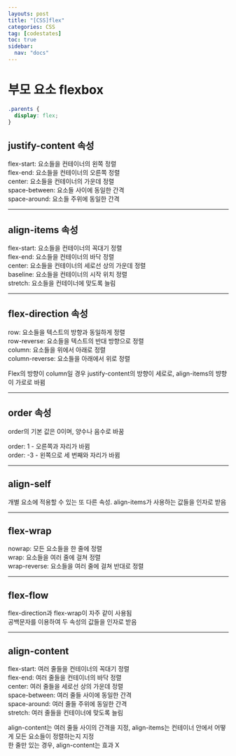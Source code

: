 ```yaml
---
layouts: post
title: "[CSS]flex"
categories: CSS
tag: [codestates]
toc: true
sidebar:
  nav: "docs"
---
```


# 부모 요소 flexbox

```css
.parents {
  display: flex;
}
```

## justify-content 속성

flex-start: 요소들을 컨테이너의 왼쪽 정렬<br/>
flex-end: 요소들을 컨테이너의 오른쪽 정렬<br/>
center: 요소들을 컨테이너의 가운데 정렬<br/>
space-between: 요소들 사이에 동일한 간격<br/>
space-around: 요소들 주위에 동일한 간격

---

## align-items 속성

flex-start: 요소들을 컨테이너의 꼭대기 정렬<br/>
flex-end: 요소들을 컨테이너의 바닥 정렬<br/>
center: 요소들을 컨테이너의 세로선 상의 가운데 정렬<br/>
baseline: 요소들을 컨테이너의 시작 위치 정렬<br/>
stretch: 요소들을 컨테이너에 맞도록 늘림

---

## flex-direction 속성

row: 요소들을 텍스트의 방향과 동일하게 정렬<br/>
row-reverse: 요소들을 텍스트의 반대 방향으로 정렬<br/>
column: 요소들을 위에서 아래로 정렬<br/>
column-reverse: 요소들을 아래에서 위로 정렬<br/>

Flex의 방향이 column일 경우 justify-content의 방향이 세로로, align-items의 뱡향이 가로로 바뀜

---

## order 속성

order의 기본 값은 0이며, 양수나 음수로 바꿈

order: 1 - 오른쪽과 자리가 바뀜<br/>
order: -3 - 왼쪽으로 세 번째와 자리가 바뀜

---

## align-self

개별 요소에 적용할 수 있는 또 다른 속성. align-items가 사용하는 값들을 인자로 받음

---

## flex-wrap

nowrap: 모든 요소들을 한 줄에 정렬<br/>
wrap: 요소들을 여러 줄에 걸쳐 정렬<br/>
wrap-reverse: 요소들을 여러 줄에 걸쳐 반대로 정렬

---

## flex-flow

flex-direction과 flex-wrap이 자주 같이 사용됨<br/>
공백문자를 이용하여 두 속성의 값들을 인자로 받음

---

## align-content

flex-start: 여러 줄들을 컨테이너의 꼭대기 정렬<br/>
flex-end: 여러 줄들을 컨테이너의 바닥 정렬<br/>
center: 여러 줄들을 세로선 상의 가운데 정렬<br/>
space-between: 여러 줄들 사이에 동일한 간격<br/>
space-around: 여러 줄들 주위에 동일한 간격<br/>
stretch: 여러 줄들을 컨테이너에 맞도록 늘림

align-content는 여러 줄들 사이의 간격을 지정, align-items는 컨테이너 안에서 어떻게 모든 요소들이 정렬하는지 지정 <br/>
한 줄만 있는 경우, align-content는 효과 X
